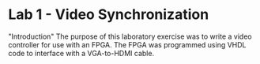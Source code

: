 Lab 1 - Video Synchronization
=====

"Introduction"
The purpose of this laboratory exercise was to write a video controller for use with an FPGA. The FPGA was programmed using VHDL code to interface with a VGA-to-HDMI cable.
